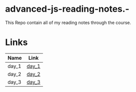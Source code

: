 # advanced-js-reading-notes.-

This Repo contain all of my reading notes through the course.

# Links

|  Name  |   Link |
|--- |--- |
|   day_1 |   [day_1](https://github.com/Mujahedyousef/advanced-js-reading-notes.-/blob/main/day_1/day_1.md) |
|  day_2  |    [day_2](https://github.com/Mujahedyousef/advanced-js-reading-notes.-/blob/main/day_2/day_2.md)|
|  day_3  |    [day_3](https://github.com/Mujahedyousef/advanced-js-reading-notes.-/blob/main/day_3/README.md)|

